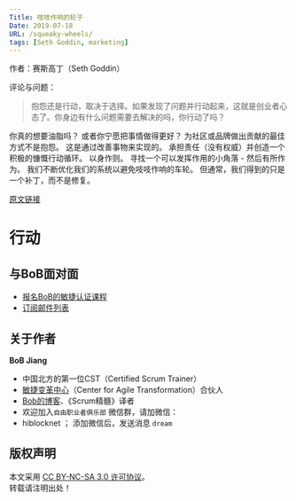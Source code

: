 ```yaml
---
Title: 吱吱作响的轮子
Date: 2019-07-18
URL: /squeaky-wheels/
tags: [Seth Goddin, marketing]
---
```


作者：赛斯高丁（Seth Goddin）

评论与问题：
> 抱怨还是行动，取决于选择。如果发现了问题并行动起来，这就是创业者心态了。你身边有什么问题需要去解决的吗，你行动了吗？

你真的想要油脂吗？
或者你宁愿把事情做得更好？
为社区或品牌做出贡献的最佳方式不是抱怨。
这是通过改善事物来实现的。
承担责任（没有权威）并创造一个积极的慷慨行动循环。
以身作则。
寻找一个可以发挥作用的小角落 - 然后有所作为。
我们不断优化我们的系统以避免吱吱作响的车轮。
但通常，我们得到的只是一个补丁，而不是修复。

[原文链接](https://seths.blog/2019/07/squeaky-wheels/)

# 行动

## 与BoB面对面
- [报名BoB的敏捷认证课程](https://appmopev1px9533.h5.xiaoeknow.com/homepage)
- [订阅邮件列表](https://tinyletter.com/bobjiang)

## 关于作者
**BoB Jiang**

- 中国北方的第一位CST（Certified Scrum Trainer）  
- [敏捷变革中心](https://www.c4at.cn/)（Center for Agile Transformation）合伙人  
- [Bob的博客](http://www.bobjiang.com)、《Scrum精髓》译者
- 欢迎加入`自由职业者俱乐部` 微信群，请加微信：
- hiblocknet  ； 添加微信后，发送消息 `dream`

## 版权声明

本文采用 [CC BY-NC-SA 3.0 许可协议](https://creativecommons.org/licenses/by-nc-sa/3.0/deed.zh)。  
转载请注明出处！

